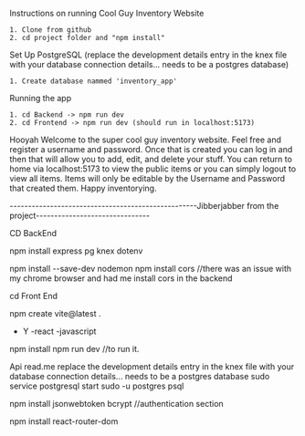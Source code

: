 Instructions on running Cool Guy Inventory Website

    1. Clone from github
    2. cd project folder and "npm install"
Set Up PostgreSQL (replace the development details entry in the knex file with your database connection details... needs to be a postgres database)

    1. Create database nammed 'inventory_app'
    
Running the app

    1. cd Backend -> npm run dev
    2. cd Frontend -> npm run dev (should run in localhost:5173)
    
Hooyah
    Welcome to the super cool guy inventory website. Feel free and register a username and password. Once that is created you can log in and then that will allow you to add, edit, and delete your stuff. You can return to home via localhost:5173 to view the public items or you can simply logout to view all items. Items will only be editable by the Username and Password that created them. Happy inventorying. 


---------------------------------------------------Jibberjabber from the project-------------------------------


CD BackEnd

npm install express pg knex dotenv

npm install --save-dev nodemon
npm install cors //there was an issue with my chrome browser and had me install cors in the backend

cd Front End 

npm create vite@latest . 
 - Y 
 -react
 -javascript

npm install
npm run dev //to run it. 

Api read.me replace the development details entry in the knex file with your database connection details... needs to be a postgres database
sudo service postgresql start
sudo -u postgres psql

npm install jsonwebtoken bcrypt //authentication section

npm install react-router-dom

